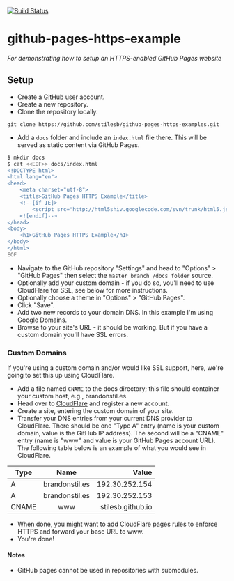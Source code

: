 [![Build Status](https://travis-ci.org/stilesb/github-pages-https-example.svg?branch=master)](https://travis-ci.org/stilesb/github-pages-https-example)

# github-pages-https-example

*For demonstrating how to setup an HTTPS-enabled GitHub Pages website*

## Setup

- Create a [GitHub](https://www.github.com) user account.
- Create a new repository.
- Clone the repository locally.

`git clone https://github.com/stilesb/github-pages-https-examples.git`

- Add a `docs` folder and include an `index.html` file there. This will be served as static content via GitHub Pages.

```bash
$ mkdir docs
$ cat <<EOF>> docs/index.html
<!DOCTYPE html>
<html lang="en">
<head>
    <meta charset="utf-8">
    <title>GitHub Pages HTTPS Example</title>
    <!--[if IE]>
        <script src="http://html5shiv.googlecode.com/svn/trunk/html5.js"></script>
    <![endif]-->
</head>
<body>
    <h1>GitHub Pages HTTPS Example</h1>
</body>
</html>
EOF
```

- Navigate to the GitHub repository "Settings" and head to "Options" > "GitHub Pages" then select the `master branch /docs folder` source.
- Optionally add your custom domain - if you do so, you'll need to use CloudFlare for SSL, see below for more instructions.
- Optionally choose a theme in "Options" > "GitHub Pages".
- Click "Save".
- Add two new records to your domain DNS. In this example I'm using Google Domains.
- Browse to your site's URL - it should be working. But if you have a custom domain you'll have SSL errors.

### Custom Domains

If you're using a custom domain and/or would like SSL support, here, we're going to set this up using CloudFlare.

- Add a file named `CNAME` to the docs directory; this file should container your custom host, e.g., brandonstil.es.
- Head over to [CloudFlare](https://www.cloudflare.com) and register a new account.
- Create a site, entering the custom domain of your site.
- Transfer your DNS entries from your current DNS provider to CloudFlare. There should be one "Type A" entry (name is your custom domain, value is the GitHub IP address). The second will be a "CNAME" entry (name is "www" and value is your GitHub Pages account URL). The following table below is an example of what you would see in CloudFlare.

| Type | Name | Value |
| ---- |:----:| -----:|
| A | brandonstil.es | 192.30.252.154 |
| A | brandonstil.es | 192.30.252.153 |
| CNAME | www | stilesb.github.io |

- When done, you might want to add CloudFlare pages rules to enforce HTTPS and forward your base URL to www.
- You're done!

#### Notes

- GitHub pages cannot be used in repositories with submodules.
